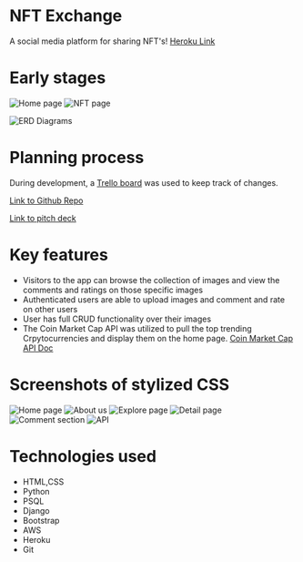 # NFT Exchange
A social media platform for sharing NFT's!
[Heroku Link](https://sei-nft-exchange.herokuapp.com/nfts/)


# Early stages
![Home page](https://i.imgur.com/wBYo73K.png)
![NFT page](https://i.imgur.com/JiwgJUc.png)

![ERD Diagrams](https://i.imgur.com/cR2xCAZ.png)

# Planning process
During development, a [Trello board](https://trello.com/b/kMGKe71Y/project-3) was used to keep track of changes.

[Link to Github Repo](https://github.com/AustinLeaming/nft-exchange/edit/main/README.md#:~:text=/-,nft-exchange,-Public)

[Link to pitch deck](https://docs.google.com/presentation/d/1cAe1j8EfgUmRdmk-17zI77WWOWLCBQRyL46QI-zM5qU/edit#slide=id.p)

# Key features
- Visitors to the app can browse the collection of images and view the comments and ratings on those specific images
- Authenticated users are able to upload images and comment and rate on other users
- User has full CRUD functionality over their images
- The Coin Market Cap API was utilized to pull the top trending Crpytocurrencies and display them on the home page. [Coin Market Cap API Doc](https://coinmarketcap.com/api/documentation/v1/)

# Screenshots of stylized CSS
![Home page](https://i.imgur.com/SlEurpC.png)
![About us](https://i.imgur.com/2swYg5e.png)
![Explore page](https://i.imgur.com/ZI1hEun.png)
![Detail page](https://i.imgur.com/gsIp1sJ.png)
![Comment section](https://i.imgur.com/TqBXoTo.png)
![API](https://i.imgur.com/zp2iL4Q.png)

# Technologies used
- HTML,CSS
- Python
- PSQL
- Django
- Bootstrap
- AWS
- Heroku
- Git
